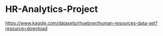 # HR-Analytics-Project

https://www.kaggle.com/datasets/rhuebner/human-resources-data-set?resource=download
